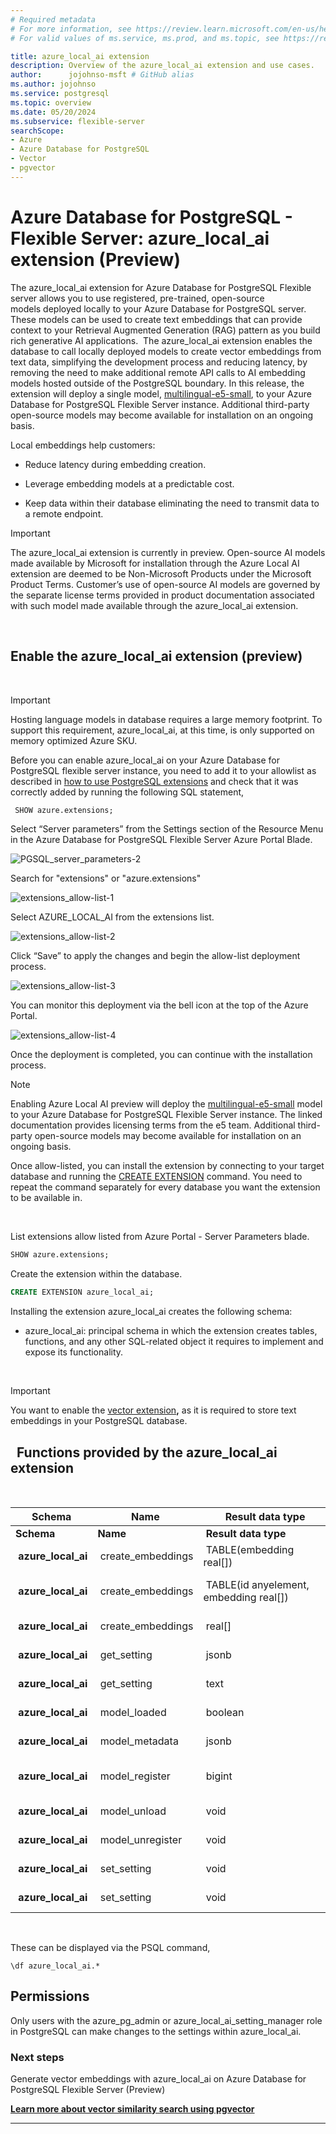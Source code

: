 ```yaml
---
# Required metadata
# For more information, see https://review.learn.microsoft.com/en-us/help/platform/learn-editor-add-metadata?branch=main
# For valid values of ms.service, ms.prod, and ms.topic, see https://review.learn.microsoft.com/en-us/help/platform/metadata-taxonomies?branch=main

title: azure_local_ai extension
description: Overview of the azure_local_ai extension and use cases.
author:      jojohnso-msft # GitHub alias
ms.author: jojohnso
ms.service: postgresql
ms.topic: overview
ms.date: 05/20/2024
ms.subservice: flexible-server
searchScope:
- Azure
- Azure Database for PostgreSQL
- Vector
- pgvector
---
```


# Azure Database for PostgreSQL - Flexible Server: azure_local_ai extension (Preview)

The azure_local_ai extension for Azure Database for PostgreSQL Flexible server allows you to use registered, pre-trained, open-source models deployed locally to your Azure Database for PostgreSQL server.  These models can be used to create text embeddings that can provide context to your Retrieval Augmented Generation (RAG) pattern as you build rich generative AI applications.  The azure_local_ai extension enables the database to call locally deployed models to create vector embeddings from text data, simplifying the development process and reducing latency, by removing the need to make additional remote API calls to AI embedding models hosted outside of the PostgreSQL boundary. In this release, the extension will deploy a single model, [multilingual-e5-small](https://huggingface.co/intfloat/multilingual-e5-small), to your Azure Database for PostgreSQL Flexible Server instance. Additional third-party open-source models may become available for installation on an ongoing basis. 

Local embeddings help customers:

- Reduce latency during embedding creation.

- Leverage embedding models at a predictable cost.

- Keep data within their database eliminating the need to transmit data to a remote endpoint.

>[!IMPORTANT]
> The azure_local_ai extension is currently in preview.  Open-source AI models made available by Microsoft for installation through the Azure Local AI extension are deemed to be Non-Microsoft Products under the Microsoft Product Terms. Customer’s use of open-source AI models are governed by the separate license terms provided in product documentation associated with such model made available through the azure_local_ai extension.

  

## Enable the azure_local_ai extension (preview)

 

>[!IMPORTANT]
> Hosting language models in database requires a large memory footprint. To support this requirement, azure_local_ai, at this time, is only supported on memory optimized Azure SKU. 

Before you can enable azure_local_ai on your Azure Database for PostgreSQL flexible server instance, you need to add it to your allowlist as described in [how to use PostgreSQL extensions](/azure/postgresql/flexible-server/concepts-extensions) and check that it was correctly added by running the following SQL statement, 


```sql
 SHOW azure.extensions;
```

Select “Server parameters” from the Settings section of the Resource Menu in the Azure Database for PostgreSQL Flexible Server Azure Portal Blade.

![PGSQL_server_parameters-2](media/azure-local-ai/pgsql-server-parameters-2.png)

Search for "extensions" or "azure.extensions"

![extensions_allow-list-1](media/azure-local-ai/extensions-allow-list-1.png)

Select AZURE_LOCAL_AI from the extensions list. 

![extensions_allow-list-2](media/azure-local-ai/extensions-allow-list-2.png)

Click “Save” to apply the changes and begin the allow-list deployment process.

![extensions_allow-list-3](media/azure-local-ai/extensions-allow-list-3.png)

You can monitor this deployment via the bell icon at the top of the Azure Portal.

![extensions_allow-list-4](media/azure-local-ai/extensions-allow-list-4.png)

Once the deployment is completed, you can continue with the installation process.

> [!NOTE]
> Enabling Azure Local AI preview will deploy the [multilingual-e5-small](https://huggingface.co/intfloat/multilingual-e5-small) model to your Azure Database for PostgreSQL Flexible Server instance. The linked documentation provides licensing terms from the e5 team.
> Additional third-party open-source models may become available for installation on an ongoing basis. 
 

Once allow-listed, you can install the extension by connecting to your target database and running the [CREATE EXTENSION](https://www.postgresql.org/docs/current/static/sql-createextension.html) command. You need to repeat the command separately for every database you want the extension to be available in.

 

List extensions allow listed from Azure Portal - Server Parameters blade. 


```sql
SHOW azure.extensions;
```

Create the extension within the database. 


```sql
CREATE EXTENSION azure_local_ai;
```

Installing the extension azure_local_ai creates the following schema:

-  azure_local_ai: principal schema in which the extension creates tables, functions, and any other SQL-related object it requires to implement and expose its functionality. 

 

> [!IMPORTANT]
> You want to enable the [vector extension](/azure/postgresql/flexible-server/how-to-use-pgvector)__,__ as it is required to store text embeddings in your PostgreSQL database.
##   Functions provided by the azure_local_ai extension

 

|Schema|Name|Result data type|Argument data types|Type|
| -------- | -------- | -------- | -------- | -------- |
|__Schema__|__Name__| __Result data type__           |   __Argument data types__|__Type__|
| __azure_local_ai__| create_embeddings| TABLE(embedding real[])               | model_uri text, inputs text[], batch_size bigint DEFAULT 128, timeout_ms integer DEFAULT 3600000              | func|
| __azure_local_ai__| create_embeddings| TABLE(id anyelement, embedding real[])| model_uri text, inputs text[], ids anyarray, batch_size bigint DEFAULT 128, timeout_ms integer DEFAULT 3600000| func|
| __azure_local_ai__| create_embeddings| real[]                                | model_uri text, input text, timeout_ms integer DEFAULT 3600000                                                | func|
| __azure_local_ai__| get_setting      | jsonb                                 | keys text[] DEFAULT ARRAY[]::text[], timeout_ms integer DEFAULT 3600000                                       | func|
| __azure_local_ai__| get_setting      | text                                  | key text, timeout_ms integer DEFAULT 3600000                                                                  | func|
| __azure_local_ai__| model_loaded     | boolean                               | model_uri text, timeout_ms integer DEFAULT 3600000                                                            | func|
| __azure_local_ai__| model_metadata   | jsonb                                 | model_uri text                                                                                                | func|
| __azure_local_ai__| model_register   | bigint                                | model_uri text, model_path text, tokenizer_path text DEFAULT NULL::text, timeout_ms integer DEFAULT 3600000   | func|
| __azure_local_ai__| model_unload     | void                                  | model_uri text, timeout_ms integer DEFAULT 3600000                                                            | func|
| __azure_local_ai__| model_unregister | void                                  | model_uri text, timeout_ms integer DEFAULT 3600000                                                            | func|
| __azure_local_ai__| set_setting      | void                                  | keys text[], "values" text[], timeout_ms integer DEFAULT 3600000                                              | func|
| __azure_local_ai__| set_setting      | void                                   | key text, value text, timeout_ms integer DEFAULT 3600000                                                      | func|

 

These can be displayed via the PSQL command,


```
\df azure_local_ai.*

```

## Permissions

Only users with the azure_pg_admin or azure_local_ai_setting_manager role in PostgreSQL can make changes to the settings within azure_local_ai.  

### Next steps

Generate vector embeddings with azure_local_ai on Azure Database for PostgreSQL Flexible Server (Preview)

__[Learn more about vector similarity search using pgvector](/azure/postgresql/flexible-server/how-to-use-pgvector)__

---
